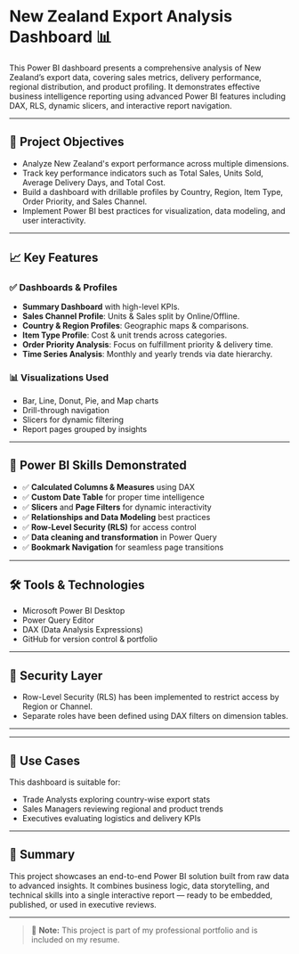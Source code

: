 # New Zealand Export Analysis Dashboard 📊

This Power BI dashboard presents a comprehensive analysis of New Zealand’s export data, covering sales metrics, delivery performance, regional distribution, and product profiling. It demonstrates effective business intelligence reporting using advanced Power BI features including DAX, RLS, dynamic slicers, and interactive report navigation.

---

## 📌 Project Objectives

- Analyze New Zealand's export performance across multiple dimensions.
- Track key performance indicators such as Total Sales, Units Sold, Average Delivery Days, and Total Cost.
- Build a dashboard with drillable profiles by Country, Region, Item Type, Order Priority, and Sales Channel.
- Implement Power BI best practices for visualization, data modeling, and user interactivity.

---

## 📈 Key Features

### ✅ Dashboards & Profiles

- **Summary Dashboard** with high-level KPIs.
- **Sales Channel Profile**: Units & Sales split by Online/Offline.
- **Country & Region Profiles**: Geographic maps & comparisons.
- **Item Type Profile**: Cost & unit trends across categories.
- **Order Priority Analysis**: Focus on fulfillment priority & delivery time.
- **Time Series Analysis**: Monthly and yearly trends via date hierarchy.

### 📊 Visualizations Used

- Bar, Line, Donut, Pie, and Map charts
- Drill-through navigation
- Slicers for dynamic filtering
- Report pages grouped by insights

---

## 🧠 Power BI Skills Demonstrated

- ✅ **Calculated Columns & Measures** using DAX
- ✅ **Custom Date Table** for proper time intelligence
- ✅ **Slicers** and **Page Filters** for dynamic interactivity
- ✅ **Relationships and Data Modeling** best practices
- ✅ **Row-Level Security (RLS)** for access control
- ✅ **Data cleaning and transformation** in Power Query
- ✅ **Bookmark Navigation** for seamless page transitions

---

## 🛠️ Tools & Technologies

- Microsoft Power BI Desktop
- Power Query Editor
- DAX (Data Analysis Expressions)
- GitHub for version control & portfolio

---

## 🔐 Security Layer

- Row-Level Security (RLS) has been implemented to restrict access by Region or Channel.
- Separate roles have been defined using DAX filters on dimension tables.

---

---

## 📜 Use Cases

This dashboard is suitable for:

- Trade Analysts exploring country-wise export stats
- Sales Managers reviewing regional and product trends
- Executives evaluating logistics and delivery KPIs

---

## 📌 Summary

This project showcases an end-to-end Power BI solution built from raw data to advanced insights. It combines business logic, data storytelling, and technical skills into a single interactive report — ready to be embedded, published, or used in executive reviews.

---

> 🧾 **Note:** This project is part of my professional portfolio and is included on my resume.
